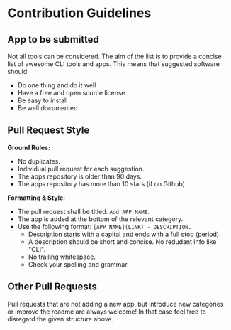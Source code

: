 # Contribution Guidelines

## App to be submitted

Not all tools can be considered. The aim of the list is to provide a concise list of awesome CLI tools and apps. This means that suggested software should:  
  
- Do one thing and do it well
- Have a free and open source license
- Be easy to install
- Be well documented

## Pull Request Style

**Ground Rules:**

- No duplicates.
- Individual pull request for each suggestion.
- The apps repository is older than 90 days.
- The apps repository has more than 10 stars (if on Github).


**Formatting & Style:**

- The pull request shall be titled: `Add APP_NAME`.
- The app is added at the bottom of the relevant category.
- Use the following format: `[APP_NAME](LINK) - DESCRIPTION.`
  - Description starts with a capital and ends with a full stop (period).
  - A description should be short and concise. No redudant info like "CLI".
  - No trailing whitespace.
  - Check your spelling and grammar.

## Other Pull Requests

Pull requests that are not adding a new app, but introduce new categories or improve the readme are always welcome! In that case feel free to disregard the given structure above.
